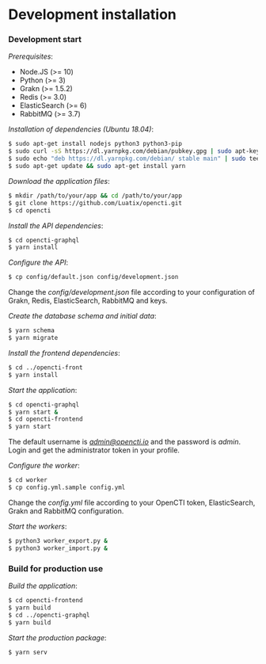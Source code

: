 # Development installation

### Development start

*Prerequisites*:

- Node.JS (>= 10)
- Python (>= 3)
- Grakn (>= 1.5.2)
- Redis (>= 3.0)
- ElasticSearch (>= 6)
- RabbitMQ (>= 3.7)

*Installation of dependencies (Ubuntu 18.04)*:
```bash
$ sudo apt-get install nodejs python3 python3-pip
$ sudo curl -sS https://dl.yarnpkg.com/debian/pubkey.gpg | sudo apt-key add -
$ sudo echo "deb https://dl.yarnpkg.com/debian/ stable main" | sudo tee /etc/apt/sources.list.d/yarn.list
$ sudo apt-get update && sudo apt-get install yarn
```

*Download the application files*:
```bash
$ mkdir /path/to/your/app && cd /path/to/your/app
$ git clone https://github.com/Luatix/opencti.git
$ cd opencti
```

*Install the API dependencies*:
```bash
$ cd opencti-graphql
$ yarn install
```

*Configure the API*:
```bash
$ cp config/default.json config/development.json
```

Change the *config/development.json* file according to your configuration of Grakn, Redis, ElasticSearch, RabbitMQ and keys.

*Create the database schema and initial data*:
```bash
$ yarn schema
$ yarn migrate
```

*Install the frontend dependencies*:
```bash
$ cd ../opencti-front
$ yarn install
```

*Start the application*:
```bash
$ cd opencti-graphql
$ yarn start &
$ cd opencti-frontend
$ yarn start
```

The default username is *admin@opencti.io* and the password is *admin*. Login and get the administrator token in your profile.

*Configure the worker*:
```bash
$ cd worker
$ cp config.yml.sample config.yml
```

Change the *config.yml* file according to your OpenCTI token, ElasticSearch, Grakn and RabbitMQ configuration.

*Start the workers*:
```bash
$ python3 worker_export.py &
$ python3 worker_import.py &
```

### Build for production use

*Build the application*:
```bash
$ cd opencti-frontend
$ yarn build
$ cd ../opencti-graphql
$ yarn build
```

*Start the production package*:
```bash
$ yarn serv
```
